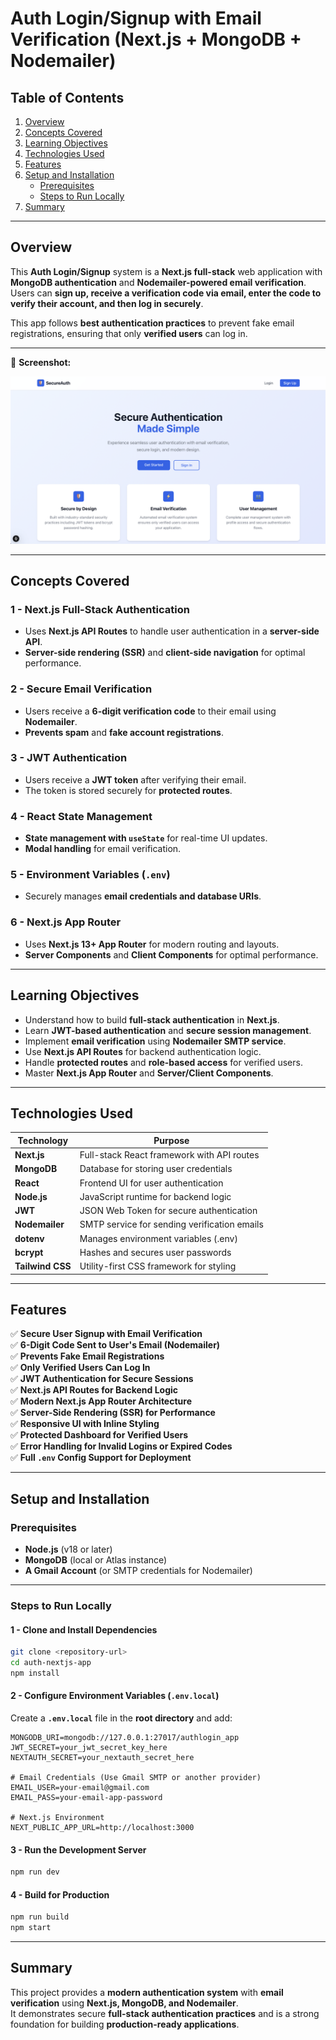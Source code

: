 # **Auth Login/Signup with Email Verification (Next.js + MongoDB + Nodemailer)**

## **Table of Contents**

1. [Overview](#overview)  
2. [Concepts Covered](#concepts-covered)  
3. [Learning Objectives](#learning-objectives)  
4. [Technologies Used](#technologies-used)  
5. [Features](#features)  
6. [Setup and Installation](#setup-and-installation)  
   - [Prerequisites](#prerequisites)  
   - [Steps to Run Locally](#steps-to-run-locally)  
7. [Summary](#summary)

---

## **Overview**

This **Auth Login/Signup** system is a **Next.js full-stack** web application with **MongoDB authentication** and **Nodemailer-powered email verification**.  
Users can **sign up, receive a verification code via email, enter the code to verify their account, and then log in securely**.

This app follows **best authentication practices** to prevent fake email registrations, ensuring that only **verified users** can log in.

---

📸 **Screenshot:**

![App Screenshot](./public/assets/ss.png)

---

## **Concepts Covered**

### **1 - Next.js Full-Stack Authentication**
- Uses **Next.js API Routes** to handle user authentication in a **server-side API**.  
- **Server-side rendering (SSR)** and **client-side navigation** for optimal performance.  

### **2 - Secure Email Verification**
- Users receive a **6-digit verification code** to their email using **Nodemailer**.  
- **Prevents spam** and **fake account registrations**.  

### **3 - JWT Authentication**
- Users receive a **JWT token** after verifying their email.  
- The token is stored securely for **protected routes**.  

### **4 - React State Management**
- **State management with `useState`** for real-time UI updates.  
- **Modal handling** for email verification.  

### **5 - Environment Variables (`.env`)**
- Securely manages **email credentials and database URIs**.  

### **6 - Next.js App Router**
- Uses **Next.js 13+ App Router** for modern routing and layouts.  
- **Server Components** and **Client Components** for optimal performance.  

---

## **Learning Objectives**

- Understand how to build **full-stack authentication** in **Next.js**.  
- Learn **JWT-based authentication** and **secure session management**.  
- Implement **email verification** using **Nodemailer SMTP service**.  
- Use **Next.js API Routes** for backend authentication logic.  
- Handle **protected routes** and **role-based access** for verified users.  
- Master **Next.js App Router** and **Server/Client Components**.  

---

## **Technologies Used**

| Technology       | Purpose                                      |
| ---------------- | -------------------------------------------- |
| **Next.js**      | Full-stack React framework with API routes   |
| **MongoDB**      | Database for storing user credentials        |
| **React**        | Frontend UI for user authentication          |
| **Node.js**      | JavaScript runtime for backend logic         |
| **JWT**          | JSON Web Token for secure authentication     |
| **Nodemailer**   | SMTP service for sending verification emails |
| **dotenv**       | Manages environment variables (.env)         |
| **bcrypt**       | Hashes and secures user passwords            |
| **Tailwind CSS** | Utility-first CSS framework for styling      |

---

## **Features**

✅ **Secure User Signup with Email Verification**  
✅ **6-Digit Code Sent to User's Email (Nodemailer)**  
✅ **Prevents Fake Email Registrations**  
✅ **Only Verified Users Can Log In**  
✅ **JWT Authentication for Secure Sessions**  
✅ **Next.js API Routes for Backend Logic**  
✅ **Modern Next.js App Router Architecture**  
✅ **Server-Side Rendering (SSR) for Performance**  
✅ **Responsive UI with Inline Styling**  
✅ **Protected Dashboard for Verified Users**  
✅ **Error Handling for Invalid Logins or Expired Codes**  
✅ **Full `.env` Config Support for Deployment**  

---

## **Setup and Installation**

### **Prerequisites**
- **Node.js** (v18 or later)  
- **MongoDB** (local or Atlas instance)  
- **A Gmail Account** (or SMTP credentials for Nodemailer)  

---

### **Steps to Run Locally**

#### **1 - Clone and Install Dependencies**
```sh
git clone <repository-url>
cd auth-nextjs-app
npm install
```

#### **2 - Configure Environment Variables (`.env.local`)**
Create a **`.env.local`** file in the **root directory** and add:
```plaintext
MONGODB_URI=mongodb://127.0.0.1:27017/authlogin_app
JWT_SECRET=your_jwt_secret_key_here
NEXTAUTH_SECRET=your_nextauth_secret_here

# Email Credentials (Use Gmail SMTP or another provider)
EMAIL_USER=your-email@gmail.com
EMAIL_PASS=your-email-app-password

# Next.js Environment
NEXT_PUBLIC_APP_URL=http://localhost:3000
```

#### **3 - Run the Development Server**
```sh
npm run dev
```

#### **4 - Build for Production**
```sh
npm run build
npm start
```

---

## **Summary**

This project provides a **modern authentication system** with **email verification** using **Next.js, MongoDB, and Nodemailer**.  
It demonstrates secure **full-stack authentication practices** and is a strong foundation for building **production-ready applications**.
